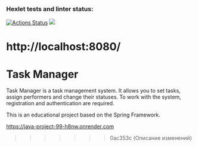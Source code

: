 ### Hexlet tests and linter status:
[![Actions Status](https://github.com/VIIIunknownVIII/java-project-99/actions/workflows/hexlet-check.yml/badge.svg)](https://github.com/VIIIunknownVIII/java-project-99/actions)
<a href="https://codeclimate.com/github/VIIIunknownVIII/java-project-99/maintainability"><img src="https://api.codeclimate.com/v1/badges/7a809bc69cfd77c1fd27/maintainability" /></a>

http://localhost:8080/
=======
# Task Manager
Task Manager is a task management system. It allows you to set tasks, assign performers and change their statuses. To work with the system, registration and authentication are required.

This is an educational project based on the Spring Framework.

https://java-project-99-h8nw.onrender.com
>>>>>>> 0ac353c (Описание изменений)
